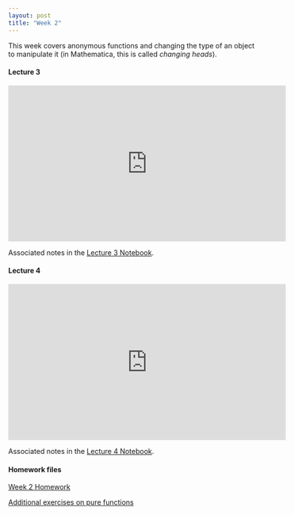 ```yaml
---
layout: post
title: "Week 2"
---
```


This week covers anonymous functions and changing the type of an object to manipulate it (in Mathematica, this is called _changing heads_).

#### Lecture 3

<iframe width="560" height="315" src="https://www.youtube.com/embed/GQMbHaACQSI" title="YouTube video player" frameborder="0" allow="accelerometer; autoplay; clipboard-write; encrypted-media; gyroscope; picture-in-picture" allowfullscreen></iframe>

Associated notes in the [Lecture 3 Notebook](/math350/assets/350_lecture_3.nb).

#### Lecture 4

<iframe width="560" height="315" src="https://www.youtube.com/embed/CwugaB1IxKY" title="YouTube video player" frameborder="0" allow="accelerometer; autoplay; clipboard-write; encrypted-media; gyroscope; picture-in-picture" allowfullscreen></iframe>

Associated notes in the [Lecture 4 Notebook](/math350/assets/350_lecture_4.nb).

#### Homework files

[Week 2 Homework](/math350/assets/Homework2.pdf)

[Additional exercises on pure functions](/math350/assets/pure_functions.nb)

